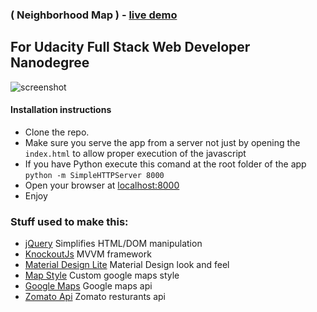 ### ( Neighborhood Map ) - [live demo](https://daniel3d.github.io/neighborhood-map/)

## For Udacity Full Stack Web Developer Nanodegree

![screenshot](https://c1.staticflickr.com/3/2900/33548820345_2cb6ff1a59_h.jpg)

#### Installation instructions 
 - Clone the repo.
 - Make sure you serve the app from a server not just by opening the `index.html` to allow proper execution of the javascript
 - If you have Python execute this comand at the root folder of the app `python -m SimpleHTTPServer 8000`
 - Open  your browser at [localhost:8000](http://localhost:8000)
 - Enjoy

### Stuff used to make this:
 * [jQuery](https://jquery.com/) Simplifies HTML/DOM manipulation
 * [KnockoutJs](http://knockoutjs.com/) MVVM framework
 * [Material Design Lite](https://getmdl.io/) Material Design look and feel
 * [Map Style](https://mapstyle.withgoogle.com/) Custom google maps style
 * [Google Maps](https://developers.google.com/maps) Google maps api
 * [Zomato Api](https://developers.zomato.com/api) Zomato resturants api